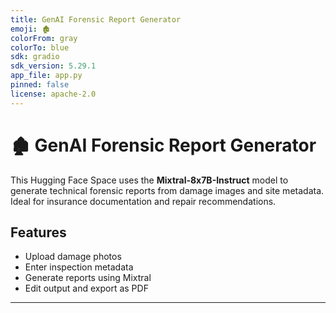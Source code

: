 ```yaml
---
title: GenAI Forensic Report Generator
emoji: 🏚️
colorFrom: gray
colorTo: blue
sdk: gradio
sdk_version: 5.29.1
app_file: app.py
pinned: false
license: apache-2.0
---
```


# 🏚️ GenAI Forensic Report Generator

This Hugging Face Space uses the **Mixtral-8x7B-Instruct** model to generate technical forensic reports from damage images and site metadata. Ideal for insurance documentation and repair recommendations.

## Features

- Upload damage photos
- Enter inspection metadata
- Generate reports using Mixtral
- Edit output and export as PDF

---
